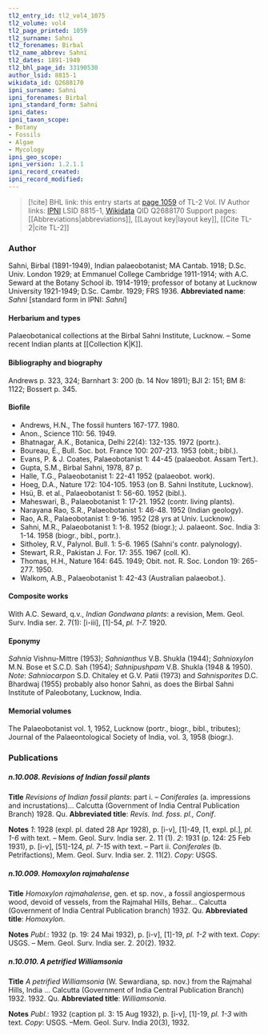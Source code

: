 ```yaml
---
tl2_entry_id: tl2_vol4_1075
tl2_volume: vol4
tl2_page_printed: 1059
tl2_surname: Sahni
tl2_forenames: Birbal
tl2_name_abbrev: Sahni
tl2_dates: 1891-1949
tl2_bhl_page_id: 33190530
author_lsid: 8815-1
wikidata_id: Q2688170
ipni_surname: Sahni
ipni_forenames: Birbal
ipni_standard_form: Sahni
ipni_dates: 
ipni_taxon_scope: 
- Botany
- Fossils
- Algae
- Mycology
ipni_geo_scope: 
ipni_version: 1.2.1.1
ipni_record_created: 
ipni_record_modified:
---
```


> [!cite] BHL link: this entry starts at [page 1059](https://www.biodiversitylibrary.org/page/33190530) of TL-2 Vol. IV
> Author links: [IPNI](https://www.ipni.org/a/8815-1) LSID 8815-1, [Wikidata](https://www.wikidata.org/wiki/Q2688170) QID Q2688170
> Support pages: [[Abbreviations|abbreviations]], [[Layout key|layout key]], [[Cite TL-2|cite TL-2]]

### Author

Sahni, Birbal (1891-1949), Indian palaeobotanist; MA Cantab. 1918; D.Sc. Univ. London 1929; at Emmanuel College Cambridge 1911-1914; with A.C. Seward at the Botany School ib. 1914-1919; professor of botany at Lucknow University 1921-1949; D.Sc. Cambr. 1929; FRS 1936. 
**Abbreviated name**: *Sahni* \[standard form in IPNI: *Sahni*\]

#### Herbarium and types

Palaeobotanical collections at the Birbal Sahni Institute, Lucknow. – Some recent Indian plants at [[Collection K|K]].

#### Bibliography and biography

Andrews p. 323, 324; Barnhart 3: 200 (b. 14 Nov 1891); BJI 2: 151; BM 8: 1122; Bossert p. 345.

#### Biofile

- Andrews, H.N., The fossil hunters 167-177. 1980.
- Anon., Science 110: 56. 1949.
- Bhatnagar, A.K., Botanica, Delhi 22(4): 132-135. 1972 (portr.).
- Boureau, É., Bull. Soc. bot. France 100: 207-213. 1953 (obit.; bibl.).
- Evans, P. & J. Coates, Palaeobotanist 1: 44-45 (palaeobot. Assam Tert.).
- Gupta, S.M., Birbal Sahni, 1978, 87 p.
- Halle, T.G., Palaeobotanist 1: 22-41 1952 (palaeobot. work).
- Hoeg, D.A., Nature 172: 104-105. 1953 (on B. Sahni Institute, Lucknow).
- Hsü, B. et al., Palaeobotanist 1: 56-60. 1952 (bibl.).
- Maheswari, B., Palaeobotanist 1: 17-21. 1952 (contr. living plants).
- Narayana Rao, S.R., Palaeobotanist 1: 46-48. 1952 (Indian geology).
- Rao, A.R., Palaeobotanist 1: 9-16. 1952 (28 yrs at Univ. Lucknow).
- Sahni, M.R., Palaeobotanist 1: 1-8. 1952 (biogr.); J. palaeont. Soc. India 3: 1-14. 1958 (biogr., bibl., portr.).
- Sitholey, R.V., Palynol. Bull. 1: 5-6. 1965 (Sahni's contr. palynology).
- Stewart, R.R., Pakistan J. For. 17: 355. 1967 (coll. K).
- Thomas, H.H., Nature 164: 645. 1949; Obit. not. R. Soc. London 19: 265-277. 1950.
- Walkom, A.B., Palaeobotanist 1: 42-43 (Australian palaeobot.).

#### Composite works

With A.C. Seward, q.v., *Indian Gondwana plants*: a revision, Mem. Geol. Surv. India ser. 2. 7(1): \[i-iii\], \[1\]-54, *pl. 1-7.* 1920.

#### Eponymy

*Sahnia* Vishnu-Mittre (1953); *Sahnianthus* V.B. Shukla (1944); *Sahnioxylon* M.N. Bose et S.C.D. Sah (1954); *Sahnipushpam* V.B. Shukla (1948 & 1950). *Note*: *Sahniocarpon* S.D. Chitaley et G.V. Patii (1973) and *Sahnisporites* D.C. Bhardwaj (1955) probably also honor Sahni, as does the Birbal Sahni Institute of Paleobotany, Lucknow, India.

#### Memorial volumes

The Palaeobotanist vol. 1, 1952, Lucknow (portr., biogr., bibl., tributes); Journal of the Palaeontological Society of India, vol. 3, 1958 (biogr.).

### Publications

##### n.10.008. Revisions of Indian fossil plants

**Title**
*Revisions of Indian fossil plants*: part i. – *Coniferales* (a. impressions and incrustations)... Calcutta (Government of India Central Publication Branch) 1928. Qu.
**Abbreviated title**: *Revis. Ind. foss. pl., Conif*.

**Notes**
*1*: 1928 (expl. pl. dated 28 Apr 1928), p. \[i-v\], \[1\]-49, \[1, expl. pl.\], *pl. 1-6* with text. – Mem. Geol. Surv. India ser. 2. 11 (1).
*2*: 1931 (p. 124: 25 Feb 1931), p. \[i-v\], \[51\]-124, *pl. 7-15* with text. – Part ii. *Coniferales* (b. Petrifactions), Mem. Geol. Surv. India ser. 2. 11(2).
*Copy*: USGS.

##### n.10.009. Homoxylon rajmahalense

**Title**
*Homoxylon rajmahalense*, gen. et sp. nov., a fossil angiospermous wood, devoid of vessels, from the Rajmahal Hills, Behar... Calcutta (Government of India Central Publication branch) 1932. Qu.
**Abbreviated title**: *Homoxylon*.

**Notes**
*Publ*.: 1932 (p. 19: 24 Mai 1932), p. \[i-v\], \[1\]-19, *pl. 1-2* with text. *Copy*: USGS. – Mem. Geol. Surv. India ser. 2. 20(2). 1932.

##### n.10.010. A petrified Williamsonia

**Title**
*A petrified Williamsonia* (W. Sewardiana, sp. nov.) from the Rajmahal Hills, India ... Calcutta (Government of India Central Publication Branch) 1932. 1932. Qu.
**Abbreviated title**: *Williamsonia*.

**Notes**
*Publ*.: 1932 (caption pl. 3: 15 Aug 1932), p. \[i-v\], \[1\]-19, *pl. 1-3* with text. *Copy*: USGS. –Mem. Geol. Surv. India 20(3), 1932.

